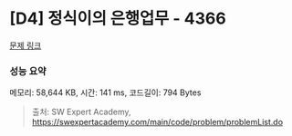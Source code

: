 # [D4] 정식이의 은행업무 - 4366 

[문제 링크](https://swexpertacademy.com/main/code/problem/problemDetail.do?contestProbId=AWMeRLz6kC0DFAXd) 

### 성능 요약

메모리: 58,644 KB, 시간: 141 ms, 코드길이: 794 Bytes



> 출처: SW Expert Academy, https://swexpertacademy.com/main/code/problem/problemList.do